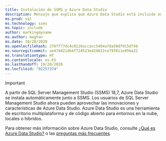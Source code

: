 ```yaml
---
title: Instalación de SSMS y Azure Data Studio
description: Mensaje que explica que Azure Data Studio está incluido en la instalación de SSMS.
ms.prod: sql
ms.technology: ssms
ms.topic: include
author: markingmyname
ms.author: maghan
ms.date: 10/20/2020
ms.openlocfilehash: 276ff77dc4c8126accacc5404a78a50df915df49
ms.sourcegitcommit: ae474d21db4f724523e419622ce79f611e956a22
ms.translationtype: HT
ms.contentlocale: es-ES
ms.lasthandoff: 10/20/2020
ms.locfileid: "92257374"
---
```

> [!Important]
> A partir de SQL Server Management Studio (SSMS) 18,7, Azure Data Studio se instala automáticamente junto a SSMS. Los usuarios de SQL Server Management Studio ahora pueden aprovechar las innovaciones y características de Azure Data Studio. Azure Data Studio es una herramienta de escritorio multiplataforma y de código abierto para entornos en la nube, locales o híbridos.
>
> Para obtener más información sobre Azure Data Studio, consulte [¿Qué es Azure Data Studio?](../azure-data-studio/what-is.md) o las [preguntas más frecuentes](../azure-data-studio/faq.md).